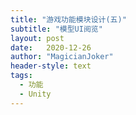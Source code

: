 ```yaml
---
title: "游戏功能模块设计(五)"
subtitle: "模型UI阅览"
layout: post
date:   2020-12-26
author: "MagicianJoker"
header-style: text
tags:
  - 功能
  - Unity
---
```


